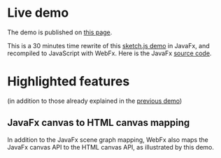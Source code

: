 # Live demo

The demo is published on [this page][demo-live-link].

This is a 30 minutes time rewrite of this [sketch.js demo][sketch-particles-demo-link] in JavaFx,
and recompiled to JavaScript with WebFx. Here is the JavaFx [source code][demo-source-link].

# Highlighted features

(in addition to those already explained in the [previous demo][previous-demo-repo-link])

## JavaFx canvas to HTML canvas mapping

In addition to the JavaFx scene graph mapping, WebFx also maps the JavaFx canvas API to the HTML canvas API, as illustrated by this demo.

[demo-live-link]: https://particles.webfx.dev
[demo-source-link]: https://github.com/webfx-project/webfx-demo-particles/blob/main/webfx-demo-particles-application/src/main/java/dev/webfx/demo/particles/ParticlesApplication.java
[previous-demo-repo-link]: https://github.com/webfx-project/webfx-demo-colorfulcircles
[sketch-particles-demo-link]: https://soulwire.github.io/sketch.js/examples/particles.html
